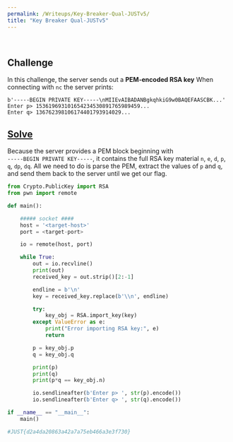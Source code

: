 ```yaml
---
permalink: /Writeups/Key-Breaker-Qual-JUSTv5/
title: "Key Breaker Qual-JUSTv5"
---
```

<br>


## Challenge

In this challenge, the server sends out a **PEM‑encoded RSA key** When connecting with `nc` the server prints:

```
b'-----BEGIN PRIVATE KEY-----\nMIIEvAIBADANBgkqhkiG9w0BAQEFAASCBK...'
Enter p> 153619693101654234530891765989459...
Enter q> 136762398106174401793914029...
```


## <a href="#solve-code">Solve</a>


Because the server provides a PEM block beginning with <br> `-----BEGIN PRIVATE KEY-----`, it contains the full RSA key material  `n`, `e`, `d`, `p`, `q`, `dp`, `dq`. All we need to do is parse the PEM, extract the values of `p` and `q`, and send them back to the server until we get our flag.

<p id="solve-code"></p>

```python
from Crypto.PublicKey import RSA
from pwn import remote

def main():

    ##### socket ####
    host = '<target-host>'
    port = <target-port>

    io = remote(host, port)

    while True:
        out = io.recvline()
        print(out)
        received_key = out.strip()[2:-1]

        endline = b'\n'
        key = received_key.replace(b'\\n', endline)

        try:
            key_obj = RSA.import_key(key)
        except ValueError as e:
            print("Error importing RSA key:", e)
            return

        p = key_obj.p
        q = key_obj.q

        print(p)
        print(q)
        print(p*q == key_obj.n)

        io.sendlineafter(b'Enter p> ', str(p).encode())
        io.sendlineafter(b'Enter q> ', str(q).encode())

if __name__ == "__main__":
    main()

#JUST{d2a4da20863a42a7a75eb466a3e3f730}
```
